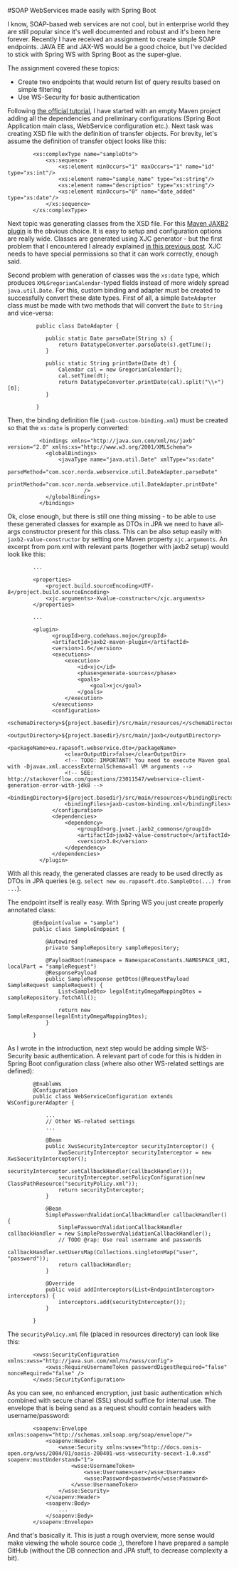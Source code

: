 #SOAP WebServices made easily with Spring Boot

I know, SOAP-based web services are not cool, but in enterprise world they are still popular since it's well documented and robust and it's been here forever. Recently I have received an assignment to create simple SOAP endpoints. JAVA EE and JAX-WS would be a good choice, but I've decided to stick with Spring WS with Spring Boot as the super-glue. 
  
The assignment covered these topics:

* Create two endpoints that would return list of query results based on simple filtering
* Use WS-Security for basic authentication

Following [the official tutorial](https://spring.io/guides/gs/producing-web-service/), I have started with an empty Maven project adding all the dependencies and preliminary configurations (Spring Boot Application main class, WebService configuration etc.). Next task was creating XSD file with the definition of transfer objects. For brevity, let's assume the definition of transfer object looks like this:

            <xs:complexType name="sampleDto">
                <xs:sequence>
                    <xs:element minOccurs="1" maxOccurs="1" name="id" type="xs:int"/>
                    <xs:element name="sample_name" type="xs:string"/>
                    <xs:element name="description" type="xs:string"/>
                    <xs:element minOccurs="0" name="date_added" type="xs:date"/>
                </xs:sequence>
            </xs:complexType>
            	
Next topic was generating classes from the XSD file. For this [Maven JAXB2 plugin](http://mojo.codehaus.org/jaxb2-maven-plugin/) is the obvious choice. It is easy to setup and configuration options are really wide. Classes are generated using XJC generator - but the first problem that I encountered I already explained [in this previous post](http://blog.rapasoft.eu/xjc_and_jdk8). XJC needs to have special permissions so that it can work correctly, enough said.
 
Second problem with generation of classes was the `xs:date` type, which produces `XMLGregorianCalendar`-typed fields instead of more widely spread `java.util.Date`. For this, custom binding and adapter must be created to successfully convert these date types. First of all, a simple `DateAdapter` class must be made with two methods that will convert the `Date` to `String` and vice-versa:
 
             public class DateAdapter {
             
                public static Date parseDate(String s) {
                    return DatatypeConverter.parseDate(s).getTime();
                }
             
                public static String printDate(Date dt) {
                    Calendar cal = new GregorianCalendar();
                    cal.setTime(dt);
                    return DatatypeConverter.printDate(cal).split("\\+")[0];
                }
             
             }

Then, the binding definition file (`jaxb-custom-binding.xml`) must be created so that the `xs:date` is properly converted:
  
              <bindings xmlns="http://java.sun.com/xml/ns/jaxb" version="2.0" xmlns:xs="http://www.w3.org/2001/XMLSchema">
                <globalBindings>
                    <javaType name="java.util.Date" xmlType="xs:date"
                              parseMethod="com.scor.norda.webservice.util.DateAdapter.parseDate"
                              printMethod="com.scor.norda.webservice.util.DateAdapter.printDate"
                            />
                </globalBindings>
              </bindings>
  
Ok, close enough, but there is still one thing missing - to be able to use these generated classes for example as DTOs in JPA we need to have all-args constructor present for this class. This can be also setup easily with `jaxb2-value-constructor` by setting one Maven property `xjc.arguments`. An excerpt from pom.xml with relevant parts (together with jaxb2 setup) would look like this:
    
            ...
    
            <properties>
                <project.build.sourceEncoding>UTF-8</project.build.sourceEncoding>
                <xjc.arguments>-Xvalue-constructor</xjc.arguments>
            </properties>
            
            ...
            
            <plugin>
                  <groupId>org.codehaus.mojo</groupId>
                  <artifactId>jaxb2-maven-plugin</artifactId>
                  <version>1.6</version>
                  <executions>
                      <execution>
                          <id>xjc</id>
                          <phase>generate-sources</phase>
                          <goals>
                              <goal>xjc</goal>
                          </goals>
                      </execution>
                  </executions>
                  <configuration>
                      <schemaDirectory>${project.basedir}/src/main/resources/</schemaDirectory>
                      <outputDirectory>${project.basedir}/src/main/jaxb</outputDirectory>
                      <packageName>eu.rapasoft.webservice.dto</packageName>
                      <clearOutputDir>false</clearOutputDir>
                      <!-- TODO: IMPORTANT! You need to execute Maven goal with -Djavax.xml.accessExternalSchema=all VM arguments -->
                      <!-- SEE: http://stackoverflow.com/questions/23011547/webservice-client-generation-error-with-jdk8 -->
                      <bindingDirectory>${project.basedir}/src/main/resources</bindingDirectory>
                      <bindingFiles>jaxb-custom-binding.xml</bindingFiles>
                  </configuration>
                  <dependencies>
                      <dependency>
                          <groupId>org.jvnet.jaxb2_commons</groupId>
                          <artifactId>jaxb2-value-constructor</artifactId>
                          <version>3.0</version>
                      </dependency>
                  </dependencies>
              </plugin>
              
With all this ready, the generated classes are ready to be used directly as DTOs in JPA queries (e.g. `select new eu.rapasoft.dto.SampleDto(...) from ...`).
 
The endpoint itself is really easy. With Spring WS you just create properly annotated class:

            @Endpoint(value = "sample")
            public class SampleEndpoint {
            
                @Autowired
                private SampleRepository sampleRepository;
            
                @PayloadRoot(namespace = NamespaceConstants.NAMESPACE_URI, localPart = "sampleRequest")
                @ResponsePayload
                public SampleResponse getDtos(@RequestPayload SampleRequest sampleRequest) {
                    List<SampleDto> legalEntityOmegaMappingDtos = sampleRepository.fetchAll();
            
                    return new SampleResponse(legalEntityOmegaMappingDtos);
                }
            
            }
            
As I wrote in the introduction, next step would be adding simple WS-Security basic authentication. A relevant part of code for this is hidden in Spring Boot configuration class (where also other WS-related settings are defined):

            @EnableWs
            @Configuration
            public class WebServiceConfiguration extends WsConfigurerAdapter {
            
                ...
                // Other WS-related settings
                ...
            
                @Bean
                public XwsSecurityInterceptor securityInterceptor() {
                    XwsSecurityInterceptor securityInterceptor = new XwsSecurityInterceptor();
                    securityInterceptor.setCallbackHandler(callbackHandler());
                    securityInterceptor.setPolicyConfiguration(new ClassPathResource("securityPolicy.xml"));
                    return securityInterceptor;
                }
            
                @Bean
                SimplePasswordValidationCallbackHandler callbackHandler() {
                    SimplePasswordValidationCallbackHandler callbackHandler = new SimplePasswordValidationCallbackHandler();
                    // TODO @rap: Use real username and passwords
                    callbackHandler.setUsersMap(Collections.singletonMap("user", "password"));
                    return callbackHandler;
                }
            
                @Override
                public void addInterceptors(List<EndpointInterceptor> interceptors) {
                    interceptors.add(securityInterceptor());
                }
                
            }
            
The `securityPolicy.xml` file (placed in resources directory) can look like this:

            <xwss:SecurityConfiguration xmlns:xwss="http://java.sun.com/xml/ns/xwss/config">
            	<xwss:RequireUsernameToken passwordDigestRequired="false" nonceRequired="false" />
            </xwss:SecurityConfiguration>
            
As you can see, no enhanced encryption, just basic authentication which combined with secure chanel (SSL) should suffice for internal use. The envelope that is being send as a request should contain headers with username/password:

            <soapenv:Envelope xmlns:soapenv="http://schemas.xmlsoap.org/soap/envelope/">
                <soapenv:Header>
                    <wsse:Security xmlns:wsse="http://docs.oasis-open.org/wss/2004/01/oasis-200401-wss-wssecurity-secext-1.0.xsd" soapenv:mustUnderstand="1">
                        <wsse:UsernameToken>
                            <wsse:Username>user</wsse:Username>
                            <wsse:Password>password</wsse:Password>
                        </wsse:UsernameToken>
                    </wsse:Security>
                </soapenv:Header>
                <soapenv:Body>
                    ...
                </soapenv:Body>
            </soapenv:Envelope>
            
And that's basically it. This is just a rough overview, more sense would make viewing the whole source code ;), therefore I have prepared a sample GitHub (without the DB connection and JPA stuff, to decrease complexity a bit).